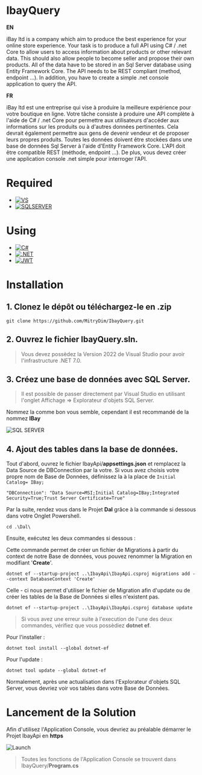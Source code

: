 # IbayQuery

**EN**

iBay ltd is a company which aim to produce the best experience for your online store experience.
Your task is to produce a full API using C# / .net Core to allow users to access information about products or other relevant data. This should also allow people to become seller and propose their own products.
All of the data have to be stored in an Sql Server database using Entity Framework Core.
The API needs to be REST compliant (method, endpoint …).
In addition, you have to create a simple .net console application to query the API.

**FR**

iBay ltd est une entreprise qui vise à produire la meilleure expérience pour votre boutique en ligne.
Votre tâche consiste à produire une API complète à l'aide de C# / .net Core pour permettre aux utilisateurs d'accéder aux informations sur les produits ou à d'autres données pertinentes. Cela devrait également permettre aux gens de devenir vendeur et de proposer leurs propres produits.
Toutes les données doivent être stockées dans une base de données Sql Server à l'aide d'Entity Framework Core.
L'API doit être compatible REST (méthode, endpoint …).
De plus, vous devez créer une application console .net simple pour interroger l'API.

# Required

- [![VS][VS]][VS-url]
- [![SQLSERVER][SQLSERVER]][SQLSERVER-url]

# Using

- [![C#][C#]][C#-url]
- [![.NET][.NET]][.NET-url]
- [![JWT][JWT]][JWT-url]

# Installation

## 1. Clonez le dépôt ou téléchargez-le en .zip

```
git clone https://github.com/MitryDim/IbayQuery.git
```

## 2. Ouvrez le fichier IbayQuery.sln.
>Vous devez possèdez la Version 2022 de Visual Studio pour avoir l'infrastructure .NET 7.0.

## 3. Créez une base de données avec SQL Server.
>Il est possible de passer directement par Visual Studio en utilisant l'onglet Affichage => Explorateur d'objets SQL Server.

Nommez la comme bon vous semble, cependant il est recommandé de la nommez **IBay**

![SQL SERVER](https://i.stack.imgur.com/2oYMj.jpg)

## 4. Ajout des tables dans la base de données.
Tout d'abord, ouvrez le fichier IbayApi/**appsettings.json** et remplacez la Data Source de DBConnection par la votre. Si vous avez choisis votre propre nom de Base de Données, définissez la à la place de ```Initial Catalog= IBay;```

```
"DBConnection": "Data Source=MSI;Initial Catalog=IBay;Integrated Security=True;Trust Server Certificate=True"
```


Par la suite, rendez vous dans le Projet **Dal** grâce à la commande si dessous dans votre Onglet Powershell.

```
cd .\Dal\
```

Ensuite, exécutez les deux commandes si dessous :

Cette commande permet de créer un fichier de Migrations à partir du context de notre Base de données, vous pouvez renommer la Migration en modifiant '**Create**'.
```
dotnet ef --startup-project ..\IbayApi\IbayApi.csproj migrations add --context DatabaseContext 'Create'
```

Celle - ci nous permet d'utiliser le fichier de Migration afin d'update ou de créer les tables de la Base de Données si elles n'existent pas.
```
dotnet ef --startup-project ..\IbayApi\IbayApi.csproj database update
```

>Si vous avez une erreur suite à l'execution de l'une des deux commandes, vérifiez que vous possèdiez **dotnet ef**.


Pour l'installer :
```
dotnet tool install --global dotnet-ef
```

Pour l'update :
```
dotnet tool update --global dotnet-ef
```


Normalement, après une actualisation dans l'Explorateur d'objets SQL Server, vous devriez voir vos tables dans votre Base de Données.

# Lancement de la Solution

Afin d'utilisez l'Application Console, vous devriez au préalable démarrer le Projet IbayApi en **https**

![Launch](https://image.noelshack.com/fichiers/2023/05/3/1675289075-capture-d-ecran-2023-02-01-230353.png)


>Toutes les fonctions de l'Application Console se trouvent dans IbayQuery/**Program.cs**













[VS]: https://img.shields.io/badge/Visual_Studio-5C2D91?style=for-the-badge&logo=visual%20studio&logoColor=white
[VS-url]: https://visualstudio.microsoft.com/fr/

[SQLSERVER]: https://img.shields.io/badge/Microsoft_SQL_Server-CC2927?style=for-the-badge&logo=microsoft-sql-server&logoColor=white
[SQLSERVER-url]: https://www.microsoft.com/fr-fr/sql-server/sql-server-downloads

[C#]: https://img.shields.io/badge/C%23-239120?style=for-the-badge&logo=c-sharp&logoColor=white
[C#-url]: https://learn.microsoft.com/fr-fr/dotnet/csharp/

[.NET]: https://img.shields.io/badge/.NET-5C2D91?style=for-the-badge&logo=.net&logoColor=white
[.NET-url]: https://learn.microsoft.com/fr-fr/dotnet/

[JWT]:https://img.shields.io/badge/json%20web%20tokens-323330?style=for-the-badge&logo=json-web-tokens&logoColor=pink
[JWT-url]: https://jwt.io/introduction
